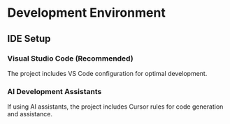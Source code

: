# Development Environment

## IDE Setup

### Visual Studio Code (Recommended)

The project includes VS Code configuration for optimal development.

### AI Development Assistants

If using AI assistants, the project includes Cursor rules for code generation and assistance.
